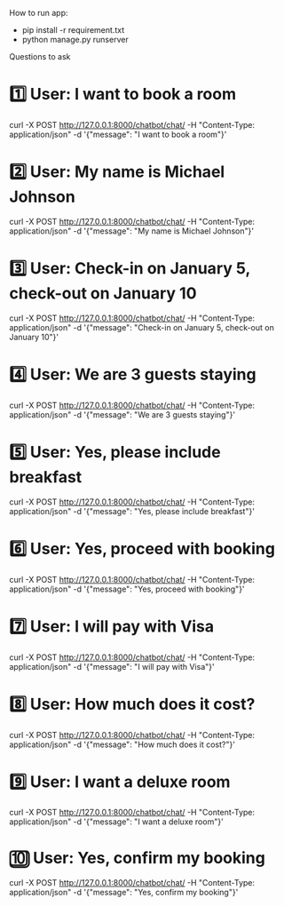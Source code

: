 How to run app:

- pip install -r requirement.txt
- python manage.py runserver


Questions to ask
# 1️⃣ User: I want to book a room
curl -X POST http://127.0.0.1:8000/chatbot/chat/ -H "Content-Type: application/json" -d '{"message": "I want to book a room"}'

# 2️⃣ User: My name is Michael Johnson
curl -X POST http://127.0.0.1:8000/chatbot/chat/ -H "Content-Type: application/json" -d '{"message": "My name is Michael Johnson"}'

# 3️⃣ User: Check-in on January 5, check-out on January 10
curl -X POST http://127.0.0.1:8000/chatbot/chat/ -H "Content-Type: application/json" -d '{"message": "Check-in on January 5, check-out on January 10"}'

# 4️⃣ User: We are 3 guests staying
curl -X POST http://127.0.0.1:8000/chatbot/chat/ -H "Content-Type: application/json" -d '{"message": "We are 3 guests staying"}'

# 5️⃣ User: Yes, please include breakfast
curl -X POST http://127.0.0.1:8000/chatbot/chat/ -H "Content-Type: application/json" -d '{"message": "Yes, please include breakfast"}'

# 6️⃣ User: Yes, proceed with booking
curl -X POST http://127.0.0.1:8000/chatbot/chat/ -H "Content-Type: application/json" -d '{"message": "Yes, proceed with booking"}'

# 7️⃣ User: I will pay with Visa
curl -X POST http://127.0.0.1:8000/chatbot/chat/ -H "Content-Type: application/json" -d '{"message": "I will pay with Visa"}'

# 8️⃣ User: How much does it cost?
curl -X POST http://127.0.0.1:8000/chatbot/chat/ -H "Content-Type: application/json" -d '{"message": "How much does it cost?"}'

# 9️⃣ User: I want a deluxe room
curl -X POST http://127.0.0.1:8000/chatbot/chat/ -H "Content-Type: application/json" -d '{"message": "I want a deluxe room"}'

# 🔟 User: Yes, confirm my booking
curl -X POST http://127.0.0.1:8000/chatbot/chat/ -H "Content-Type: application/json" -d '{"message": "Yes, confirm my booking"}'